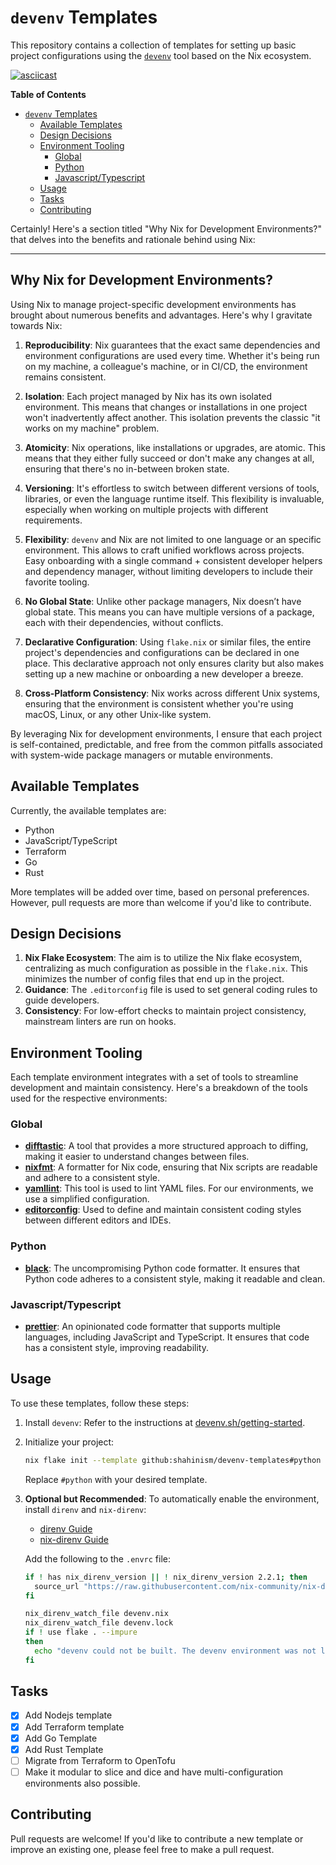 # `devenv` Templates

This repository contains a collection of templates for setting up
basic project configurations using the [`devenv`](https://devenv.sh) tool
based on the Nix ecosystem.

[![asciicast](https://asciinema.org/a/I6zXgwIEvYndWSK7iJvLNr7RR.svg)](https://asciinema.org/a/I6zXgwIEvYndWSK7iJvLNr7RR)

<!-- markdown-toc start - Don't edit this section. Run M-x markdown-toc-refresh-toc -->
**Table of Contents**

- [`devenv` Templates](#devenv-templates)
    - [Available Templates](#available-templates)
    - [Design Decisions](#design-decisions)
    - [Environment Tooling](#environment-tooling)
        - [Global](#global)
        - [Python](#python)
        - [Javascript/Typescript](#javascripttypescript)
    - [Usage](#usage)
    - [Tasks](#tasks)
    - [Contributing](#contributing)

<!-- markdown-toc end -->

Certainly! Here's a section titled "Why Nix for Development Environments?" that delves into the benefits and rationale behind using Nix:

---

## Why Nix for Development Environments?

Using Nix to manage project-specific development environments has
brought about numerous benefits and advantages. Here's why I gravitate
towards Nix:

1. **Reproducibility**: Nix guarantees that the exact same
   dependencies and environment configurations are used every
   time. Whether it's being run on my machine, a colleague's machine,
   or in CI/CD, the environment remains consistent.

2. **Isolation**: Each project managed by Nix has its own isolated
   environment. This means that changes or installations in one
   project won't inadvertently affect another. This isolation prevents
   the classic "it works on my machine" problem.

3. **Atomicity**: Nix operations, like installations or upgrades, are
   atomic. This means that they either fully succeed or don't make any
   changes at all, ensuring that there's no in-between broken state.

4. **Versioning**: It's effortless to switch between different
   versions of tools, libraries, or even the language runtime
   itself. This flexibility is invaluable, especially when working on
   multiple projects with different requirements.

5. **Flexibility**: `devenv` and Nix are not limited to one language
   or an specific environment. This allows to craft unified workflows
   across projects. Easy onboarding with a single command + consistent
   developer helpers and dependency manager, without limiting
   developers to include their favorite tooling.

6. **No Global State**: Unlike other package managers, Nix doesn’t
   have global state. This means you can have multiple versions of a
   package, each with their dependencies, without conflicts.

7. **Declarative Configuration**: Using `flake.nix` or similar files,
   the entire project's dependencies and configurations can be
   declared in one place. This declarative approach not only ensures
   clarity but also makes setting up a new machine or onboarding a new
   developer a breeze.

8. **Cross-Platform Consistency**: Nix works across different Unix
   systems, ensuring that the environment is consistent whether you're
   using macOS, Linux, or any other Unix-like system.

By leveraging Nix for development environments, I ensure that each
project is self-contained, predictable, and free from the common
pitfalls associated with system-wide package managers or mutable
environments.

## Available Templates

Currently, the available templates are:

- Python
- JavaScript/TypeScript
- Terraform
- Go
- Rust

More templates will be added over time, based on personal
preferences. However, pull requests are more than welcome if you'd
like to contribute.

## Design Decisions

1. **Nix Flake Ecosystem**: The aim is to utilize the Nix flake
   ecosystem, centralizing as much configuration as possible in the
   `flake.nix`. This minimizes the number of config files that end up
   in the project.
2. **Guidance**: The `.editorconfig` file is used to set general
   coding rules to guide developers.
3. **Consistency**: For low-effort checks to maintain project
   consistency, mainstream linters are run on hooks.


## Environment Tooling

Each template environment integrates with a set of tools to streamline
development and maintain consistency. Here's a breakdown of the tools
used for the respective environments:

### Global

- **[difftastic](https://difftastic.wilfred.me.uk/)**: A tool that
  provides a more structured approach to diffing, making it easier to
  understand changes between files.
- **[nixfmt](https://github.com/serokell/nixfmt)**: A formatter for
  Nix code, ensuring that Nix scripts are readable and adhere to a
  consistent style.
- **[yamllint](https://www.yamllint.com/)**: This tool is used to lint
  YAML files. For our environments, we use a simplified configuration.
- **[editorconfig](https://editorconfig.org/)**: Used to define and
  maintain consistent coding styles between different editors and
  IDEs.

### Python

- **[black](https://github.com/psf/black)**: The uncompromising Python
  code formatter. It ensures that Python code adheres to a consistent
  style, making it readable and clean.

### Javascript/Typescript

- **[prettier](https://prettier.io/)**: An opinionated code formatter
  that supports multiple languages, including JavaScript and
  TypeScript. It ensures that code has a consistent style, improving
  readability.

## Usage

To use these templates, follow these steps:

1. Install `devenv`: Refer to the instructions at
   [devenv.sh/getting-started](https://devenv.sh/getting-started/).

2. Initialize your project:

   ```sh
   nix flake init --template github:shahinism/devenv-templates#python
   ```

   Replace `#python` with your desired template.

3. **Optional but Recommended**: To automatically enable the
   environment, install `direnv` and `nix-direnv`:

   - [direnv Guide](https://direnv.net/)
   - [nix-direnv Guide](https://github.com/nix-community/nix-direnv)

   Add the following to the `.envrc` file:

   ```sh
   if ! has nix_direnv_version || ! nix_direnv_version 2.2.1; then
     source_url "https://raw.githubusercontent.com/nix-community/nix-direnv/2.2.1/direnvrc" "sha256-zelF0vLbEl5uaqrfIzbgNzJWGmLzCmYAkInj/LNxvKs="
   fi

   nix_direnv_watch_file devenv.nix
   nix_direnv_watch_file devenv.lock
   if ! use flake . --impure
   then
     echo "devenv could not be built. The devenv environment was not loaded. Make the necessary changes to devenv.nix and hit enter to try again." >&2
   fi
   ```

## Tasks

- [x] Add Nodejs template
- [x] Add Terraform template
- [x] Add Go Template
- [x] Add Rust Template
- [ ] Migrate from Terraform to OpenTofu
- [ ] Make it modular to slice and dice and have multi-configuration
      environments also possible.

## Contributing

Pull requests are welcome! If you'd like to contribute a new template
or improve an existing one, please feel free to make a pull request.

